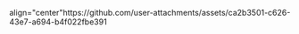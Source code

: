 <p> align="center"https://github.com/user-attachments/assets/ca2b3501-c626-43e7-a694-b4f022fbe391 </p>
